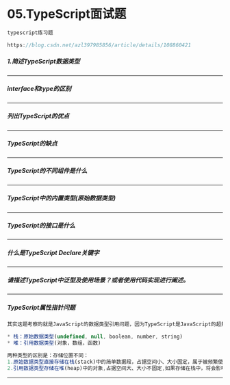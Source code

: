 # 05.TypeScript面试题
```javascript
typescript练习题

https://blog.csdn.net/azl397985856/article/details/108860421
```
##### 1.简述TypeScript数据类型
---
##### interface和type的区别
---
##### 列出TypeScript的优点
---
##### TypeScript的缺点
---
##### TypeScript的不同组件是什么
---
##### TypeScript中的内置类型(原始数据类型)
---
##### TypeScript的接口是什么
---
##### 什么是TypeScript Declare关键字
---
##### 请描述TypeScript中泛型及使用场景？或者使用代码实现进行阐述。
---
##### TypeScript属性指针问题
```javascript
其实这题考察的就是JavaScript的数据类型引用问题，因为TypeScript是JavaScript的超集

* 栈：原始数据类型(undefined, null, boolean, number, string)
* 堆：引用数据类型(对象，数组，函数)

两种类型的区别是：存储位置不同：
1.原始数据类型直接存储在栈(stack)中的简单数据段，占据空间小、大小固定，属于被频繁使用数据，所以放入栈中存储；
2.引用数据类型存储在堆(heap)中的对象,占据空间大、大小不固定,如果存储在栈中，将会影响程序运行的性能；引用数据类型在栈中存储了指针，该指针指向堆中该实体的起始地址。当解释器寻找引用值时，会首先检索其在栈中的地址，取得地址后从堆中获得实体
```
---
